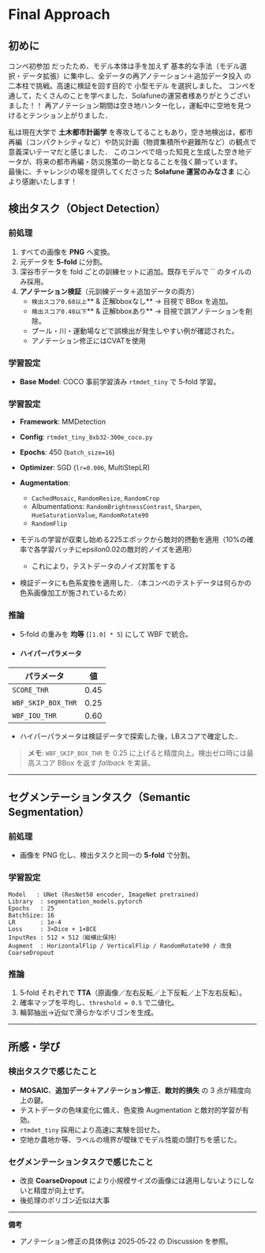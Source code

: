 # Final Approach
## 初めに
コンペ初参加 だったため、モデル本体は手を加えず 基本的な手法（モデル選択・データ拡張）に集中し、全データの再アノテーション＋追加データ投入 の二本柱で挑戦。高速に検証を回す目的で 小型モデル を選択しました。
コンペを通して，たくさんのことを学べました．Solafuneの運営者様ありがとうございました！！
再アノテーション期間は空き地ハンター化し，運転中に空地を見つけるとテンション上がりました．

私は現在大学で **土木都市計画学** を専攻してることもあり，空き地検出は，都市再編（コンパクトシティなど）や防災計画（物資集積所や避難所など）の観点で意義深いテーマだと感じました．
このコンペで培った知見と生成した空き地データが、将来の都市再編・防災施策の一助となることを強く願っています。  
最後に、チャレンジの場を提供してくださった **Solafune 運営のみなさま** に心より感謝いたします！

## 検出タスク（Object Detection）

### 前処理

1. すべての画像を **PNG** へ変換。
2. 元データを **5‑fold** に分割。
3. 深谷市データを fold ごとの訓練セットに追加。既存モデルで `` のタイルのみ採用。
4. **アノテーション検証**（元訓練データ＋追加データの両方）
   - `検出スコア0.60以上`** & 正解bboxなし** → 目視で BBox を追加。
   - `検出スコア0.40以下`** & 正解bboxあり** → 目視で誤アノテーションを削除。
   - プール・川・運動場などで誤検出が発生しやすい例が確認された。
   - アノテーション修正にはCVATを使用

### 学習設定

- **Base Model**: COCO 事前学習済み `rtmdet_tiny` で 5‑fold 学習。



### 学習設定

- **Framework**: MMDetection
- **Config**: `rtmdet_tiny_8xb32-300e_coco.py`
- **Epochs**: 450 (`batch_size=16`)
- **Optimizer**: SGD (`lr=0.006`, MultiStepLR)
- **Augmentation**:
  - `CachedMosaic`, `RandomResize`, `RandomCrop`
  - Albumentations: `RandomBrightnessContrast`, `Sharpen`, `HueSaturationValue`, `RandomRotate90`
  - `RandomFlip`

- モデルの学習が収束し始める225エポックから敵対的摂動を適用（10%の確率で各学習バッチにepsilon0.02の敵対的ノイズを適用）
  - これにより，テストデータのノイズ対策をする
 
- 検証データにも色系変換を適用した．（本コンペのテストデータは何らかの色系画像加工が施されているため）

### 推論

- 5‑fold の重みを **均等** (`[1.0] * 5`) にして WBF で統合。
- #### ハイパーパラメータ

| パラメータ | 値 |
| --- | --- |
| `SCORE_THR` | 0.45 |
| `WBF_SKIP_BOX_THR` | 0.25 |
| `WBF_IOU_THR` | 0.60 |

- ハイパーパラメータは検証データで探索した後，LBスコアで確定した．
> **メモ**: `WBF_SKIP_BOX_THR` を 0.25 に上げると精度向上。検出ゼロ時には最高スコア BBox を返す *fallback* を実装。

---

## セグメンテーションタスク（Semantic Segmentation）

### 前処理

- 画像を PNG 化し、検出タスクと同一の **5‑fold** で分割。

### 学習設定

```text
Model   : UNet (ResNet50 encoder, ImageNet pretrained)
Library  : segmentation_models.pytorch
Epochs   : 25
BatchSize: 16
LR       : 1e-4
Loss     : 3×Dice + 1×BCE
InputRes : 512 × 512（縦横比保持）
Augment  : HorizontalFlip / VerticalFlip / RandomRotate90 / 改良 CoarseDropout
```

### 推論

1. 5‑fold それぞれで **TTA**（原画像／左右反転／上下反転／上下左右反転）。
2. 確率マップを平均し、`threshold = 0.5` で二値化。
3. 輪郭抽出→近似で滑らかなポリゴンを生成。

---

## 所感・学び

### 検出タスクで感じたこと

- **MOSAIC**、**追加データ＋アノテーション修正**、**敵対的損失** の 3 点が精度向上の鍵。
- テストデータの色味変化に備え、色変換 Augmentation と敵対的学習が有効。
- `rtmdet_tiny` 採用により高速に実験を回せた。
- 空地か農地か等、ラベルの境界が曖昧でモデル性能の頭打ちを感じた。

### セグメンテーションタスクで感じたこと

- 改良 **CoarseDropout** により小規模サイズの画像には適用しないようにしないと精度が向上せず。
- 後処理のポリゴン近似は大事

---

**備考**

- アノテーション修正の具体例は 2025‑05‑22 の Discussion を参照。

